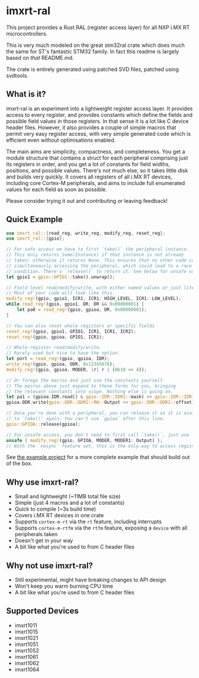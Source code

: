 # imxrt-ral

This project provides a Rust RAL (register access layer) for all NXP i.MX RT
microcontrollers.

This is very much modeled on the great stm32ral crate which does much the same
for ST's fantastic STM32 family.  In fact this readme is largely based on
*that* README.md.

The crate is entirely generated using patched SVD files, patched using svdtools.

## What is it?

imxrt-ral is an experiment into a lightweight register access layer. It provides
access to every register, and provides constants which define the fields and
possible field values in those registers. In that sense it is a lot like C
device header files. However, it also provides a couple of simple macros that
permit very easy register access, with very simple generated code which
is efficient even without optimisations enabled.

The main aims are simplicity, compactness, and completeness. You get a module
structure that contains a struct for each peripheral comprising just its
registers in order, and you get a lot of constants for field widths, positions,
and possible values. There's not much else, so it takes little disk and builds
very quickly. It covers all registers of all i.MX RT devices, including core
Cortex-M peripherals, and aims to include full enumerated values for each
field as soon as possible.

Please consider trying it out and contributing or leaving feedback!

## Quick Example

```rust
use imxrt_ral::{read_reg, write_reg, modify_reg, reset_reg};
use imxrt_ral::{gpio};

// For safe access we have to first `take()` the peripheral instance.
// This only returns Some(Instance) if that instance is not already
// taken; otherwise it returns None. This ensures that no other code can be
// simultaneously accessing the peripheral, which could lead to a race
// condition. There's `release()` to return it. See below for unsafe use.
let gpio1 = gpio::GPIO1::take().unwrap();

// Field-level read/modify/write, with either named values or just literals.
// Most of your code will look like this.
modify_reg!(gpio, gpio1, ICR1, ICR1: HIGH_LEVEL, ICR1: LOW_LEVEL);
while read_reg!(gpio, gpio1, DR, DR && 0x00000001) {
    let pa0 = read_reg!(gpio, gpioa, DR, 0x00000001);
}

// You can also reset whole registers or specific fields
reset_reg!(gpio, gpio1, GPIO1, ICR1, ICR1, ICR2);
reset_reg!(gpio, gpioa, GPIO1, ICR1);

// Whole-register read/modify/write.
// Rarely used but nice to have the option.
let port = read_reg!(gpio, gpioa, IDR);
write_reg!(gpio, gpioa, ODR, 0x12345678);
modify_reg!(gpio, gpioa, MODER, |r| r | (0b10 << 4));

// Or forego the macros and just use the constants yourself.
// The macros above just expand to these forms for you, bringing
// the relevant constants into scope. Nothing else is going on.
let pa1 = (gpioa.IDR.read() & gpio::IDR::IDR1::mask) >> gpio::IDR::IDR1::offset;
gpioa.ODR.write(gpio::ODR::ODR2::RW::Output << gpio::ODR::ODR2::offset);

// Once you're done with a peripheral, you can release it so it is available
// to `take()` again. You can't use `gpioa` after this line.
gpio::GPIOA::release(gpioa);

// For unsafe access, you don't need to first call `take()`, just use `GPIOA`:
unsafe { modify_reg!(gpio, GPIOA, MODER, MODER1: Output) };
// With the `nosync` feature set, this is the only way to access registers.
```

See [the example project](https://github.com/adamgreig/stm32ral-example) for
a more complete example that should build out of the box.

## Why use imxrt-ral?

* Small and lightweight (~11MB total file size)
* Simple (just 4 macros and a lot of constants)
* Quick to compile (~3s build time)
* Covers i.MX RT devices in one crate
* Supports `cortex-m-rt` via the `rt` feature, including interrupts
* Supports `cortex-m-rtfm` via the `rtfm` feature, exposing a `device`
  with all peripherals taken
* Doesn't get in your way
* A bit like what you're used to from C header files

## Why not use imxrt-ral?

* Still experimental, might have breaking changes to API design
* Won't keep you warm burning CPU time
* A bit like what you're used to from C header files

## Supported Devices

* imxrt1011
* imxrt1015
* imxrt1021
* imxrt1051
* imxrt1052
* imxrt1061
* imxrt1062
* imxrt1064

